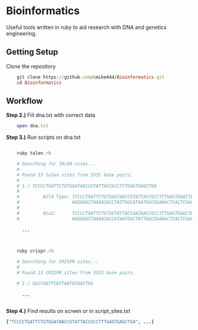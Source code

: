 # Bioinformatics
Useful tools written in ruby to aid research with DNA and genetics engineering.

## Getting Setup
Clone the repository 
```ruby
    git clone https://github.com/cmike444/Bioinformatics.git
    cd Bioinformatics
```

## Workflow
**Step 2.)** Fill dna.txt with correct data

```ruby
    open dna.txt
```    

**Step 3.)** Run scripts on dna.txt

```ruby

    ruby talen.rb

    # Searching for TALEN sites...
    #
    # Found 53 talen sites from 3531 base pairs.
    #
    # 1.) TCCCCTGATTCTGTGGATAACCGTATTACCGCCTTTGAGTGAGCTGA
    #
    #         Wild Type: TCCCCTGATTCTGTGGATAACCGTATTACCGCCTTTGAGTGAGCTGA
    #                    AGGGGACTAAGACACCTATTGGCATAATGGCGGAAACTCACTCGACT
    #
    #         Oca2:      TCCCCTGATTCTGTGGTATTACCGATAACCGCCTTTGAGTGAGCTGA
    #                    AGGGGACTAAGACACCATAATGGCTATTGGCGGAAACTCACTCGACT
    
      ...
  


    ruby crispr.rb

    # Searching for CRISPR sites...
    #
    # Found 13 CRISPR sites from 3531 base pairs.

    # 1.) GGCCGATTCATTAATGCAGCTGG
    
      ...
    

```

**Step 4.)** Find results on screen or in *script*_sites.txt

```ruby
["TCCCCTGATTCTGTGGATAACCGTATTACCGCCTTTGAGTGAGCTGA", ...]
```